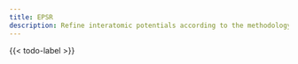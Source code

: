 ```yaml
---
title: EPSR
description: Refine interatomic potentials according to the methodology of Soper
---
```


{{< todo-label >}}
